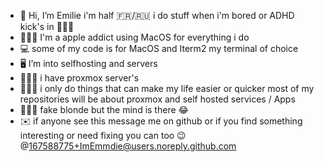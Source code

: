 - 👋 Hi, I’m Emilie i'm half 🇫🇷/🇷🇺 i do stuff when i'm bored or ADHD kick's in 👩🏼‍💻
- 👩🏼‍💻 I'm a apple addict using MacOS for everything i do 
- 💻 some of my code is for MacOS and Iterm2 my terminal of choice
- 🖥️ I’m into selfhosting and servers
- 👩🏼‍💻 i have proxmox server's 
- 👩🏼‍💻 i only do things that can make my life easier or quicker most of my repositories will be about proxmox and self hosted services / Apps 
- 👩🏻‍🦳 fake blonde but the mind is there 😂
- ✉️ if anyone see this message me on github or if you find something interesting or need fixing you can too 😉 @167588775+ImEmmdie@users.noreply.github.com

<!---
ImEmmdie/ImEmmdie is a ✨ special ✨ repository because its `README.md` (this file) appears on your GitHub profile.
You can click the Preview link to take a look at your changes.
--->
